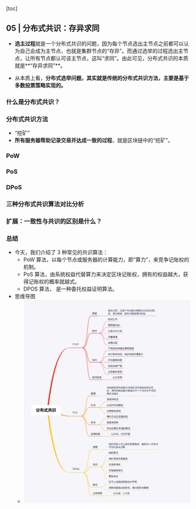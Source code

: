 [toc]

## 05 | 分布式共识：存异求同

-   **选主过程**就是一个分布式共识的问题，因为每个节点选出主节点之前都可以认为自己会成为主节点，也就是集群节点的“存异”。而通过选举的过程选出主节点，让所有节点都认可该主节点，这叫“求同”。由此可见，分布式共识的本质就是**“存异求同”**。

-   从本质上看，**分布式选举问题，其实就是传统的分布式共识方法，主要是基于多数投票策略实现的。**

### 什么是分布式共识？

### 分布式共识方法

-   “挖矿”
-   **所有服务器帮助记录交易并达成一致的过程**，就是区块链中的“挖矿”。

### PoW

### PoS

### DPoS

### 三种分布式共识算法对比分析

### 扩展：一致性与共识的区别是什么？

### 总结

-   今天，我们介绍了 3 种常见的共识算法：
    -   PoW 算法，以每个节点或服务器的计算能力，即“算力”，来竞争记账权的机制。
    -   PoS 算法，由系统权益代替算力来决定区块记账权，拥有的权益越大，获得记账权的概率就越式。
    -   DPOS 算法， 是一种委托权益证明算法。
-   思维导图
    -   ![img](imgs/be023c879a365df13578c6979b5d498d.png)